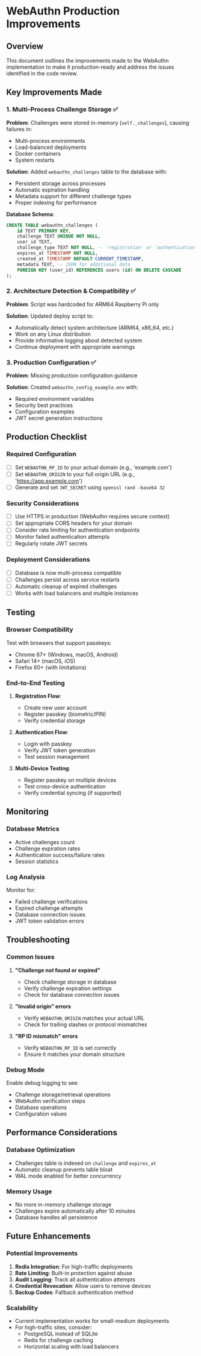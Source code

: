 # WebAuthn Production Improvements

## Overview
This document outlines the improvements made to the WebAuthn implementation to make it production-ready and address the issues identified in the code review.

## Key Improvements Made

### 1. **Multi-Process Challenge Storage** ✅
**Problem**: Challenges were stored in-memory (`self._challenges`), causing failures in:
- Multi-process environments
- Load-balanced deployments
- Docker containers
- System restarts

**Solution**: Added `webauthn_challenges` table to the database with:
- Persistent storage across processes
- Automatic expiration handling
- Metadata support for different challenge types
- Proper indexing for performance

**Database Schema**:
```sql
CREATE TABLE webauthn_challenges (
    id TEXT PRIMARY KEY,
    challenge TEXT UNIQUE NOT NULL,
    user_id TEXT,
    challenge_type TEXT NOT NULL, -- 'registration' or 'authentication'
    expires_at TIMESTAMP NOT NULL,
    created_at TIMESTAMP DEFAULT CURRENT_TIMESTAMP,
    metadata TEXT, -- JSON for additional data
    FOREIGN KEY (user_id) REFERENCES users (id) ON DELETE CASCADE
);
```

### 2. **Architecture Detection & Compatibility** ✅
**Problem**: Script was hardcoded for ARM64 Raspberry Pi only

**Solution**: Updated deploy script to:
- Automatically detect system architecture (ARM64, x86_64, etc.)
- Work on any Linux distribution
- Provide informative logging about detected system
- Continue deployment with appropriate warnings

### 3. **Production Configuration** ✅
**Problem**: Missing production configuration guidance

**Solution**: Created `webauthn_config_example.env` with:
- Required environment variables
- Security best practices
- Configuration examples
- JWT secret generation instructions

## Production Checklist

### Required Configuration
- [ ] Set `WEBAUTHN_RP_ID` to your actual domain (e.g., 'example.com')
- [ ] Set `WEBAUTHN_ORIGIN` to your full origin URL (e.g., 'https://app.example.com')
- [ ] Generate and set `JWT_SECRET` using `openssl rand -base64 32`

### Security Considerations
- [ ] Use HTTPS in production (WebAuthn requires secure context)
- [ ] Set appropriate CORS headers for your domain
- [ ] Consider rate limiting for authentication endpoints
- [ ] Monitor failed authentication attempts
- [ ] Regularly rotate JWT secrets

### Deployment Considerations
- [ ] Database is now multi-process compatible
- [ ] Challenges persist across service restarts
- [ ] Automatic cleanup of expired challenges
- [ ] Works with load balancers and multiple instances

## Testing

### Browser Compatibility
Test with browsers that support passkeys:
- Chrome 67+ (Windows, macOS, Android)
- Safari 14+ (macOS, iOS)
- Firefox 60+ (with limitations)

### End-to-End Testing
1. **Registration Flow**:
   - Create new user account
   - Register passkey (biometric/PIN)
   - Verify credential storage

2. **Authentication Flow**:
   - Login with passkey
   - Verify JWT token generation
   - Test session management

3. **Multi-Device Testing**:
   - Register passkey on multiple devices
   - Test cross-device authentication
   - Verify credential syncing (if supported)

## Monitoring

### Database Metrics
- Active challenges count
- Challenge expiration rates
- Authentication success/failure rates
- Session statistics

### Log Analysis
Monitor for:
- Failed challenge verifications
- Expired challenge attempts
- Database connection issues
- JWT token validation errors

## Troubleshooting

### Common Issues

1. **"Challenge not found or expired"**
   - Check challenge storage in database
   - Verify challenge expiration settings
   - Check for database connection issues

2. **"Invalid origin" errors**
   - Verify `WEBAUTHN_ORIGIN` matches your actual URL
   - Check for trailing slashes or protocol mismatches

3. **"RP ID mismatch" errors**
   - Verify `WEBAUTHN_RP_ID` is set correctly
   - Ensure it matches your domain structure

### Debug Mode
Enable debug logging to see:
- Challenge storage/retrieval operations
- WebAuthn verification steps
- Database operations
- Configuration values

## Performance Considerations

### Database Optimization
- Challenges table is indexed on `challenge` and `expires_at`
- Automatic cleanup prevents table bloat
- WAL mode enabled for better concurrency

### Memory Usage
- No more in-memory challenge storage
- Challenges expire automatically after 10 minutes
- Database handles all persistence

## Future Enhancements

### Potential Improvements
1. **Redis Integration**: For high-traffic deployments
2. **Rate Limiting**: Built-in protection against abuse
3. **Audit Logging**: Track all authentication attempts
4. **Credential Revocation**: Allow users to remove devices
5. **Backup Codes**: Fallback authentication method

### Scalability
- Current implementation works for small-medium deployments
- For high-traffic sites, consider:
  - PostgreSQL instead of SQLite
  - Redis for challenge caching
  - Horizontal scaling with load balancers
